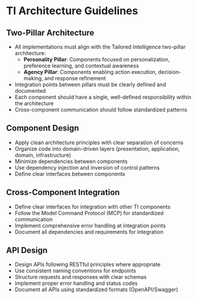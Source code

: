# TI Architecture Guidelines

## Two-Pillar Architecture
- All implementations must align with the Tailored Intelligence two-pillar architecture:
  - **Personality Pillar**: Components focused on personalization, preference learning, and contextual awareness
  - **Agency Pillar**: Components enabling action execution, decision-making, and response refinement
- Integration points between pillars must be clearly defined and documented
- Each component should have a single, well-defined responsibility within the architecture
- Cross-component communication should follow standardized patterns

## Component Design
- Apply clean architecture principles with clear separation of concerns
- Organize code into domain-driven layers (presentation, application, domain, infrastructure)
- Minimize dependencies between components
- Use dependency injection and inversion of control patterns
- Define clear interfaces between components

## Cross-Component Integration
- Define clear interfaces for integration with other TI components
- Follow the Model Command Protocol (MCP) for standardized communication
- Implement comprehensive error handling at integration points
- Document all dependencies and requirements for integration

## API Design
- Design APIs following RESTful principles where appropriate
- Use consistent naming conventions for endpoints
- Structure requests and responses with clear schemas
- Implement proper error handling and status codes
- Document all APIs using standardized formats (OpenAPI/Swagger) 